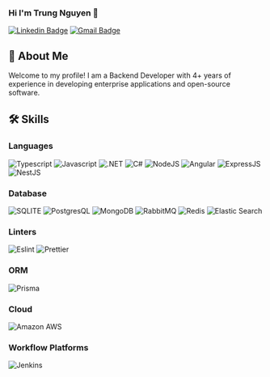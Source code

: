 ### Hi I'm Trung Nguyen 👋

[![Linkedin Badge](https://img.shields.io/badge/-trungnguyen-blue?style=flat&logo=Linkedin&logoColor=white&link=https://www.linkedin.com/in/trungnguyen-be)](https://www.linkedin.com/in/trungnguyen-be)
[![Gmail Badge](https://img.shields.io/badge/-nguyentrung96dn@gmail.com-c14438?style=flat&logo=Gmail&logoColor=white&link=mailto:jessicalim813@gmail.com)](mailto:nguyentrung96dn@gmail.com)

## 🚀 About Me
Welcome to my profile! I am a Backend Developer with 4+ years of experience in developing enterprise applications and open-source software.

## 🛠️ Skills

### Languages

![Typescript](https://img.shields.io/badge/TypeScript-3178C6?style=for-the-badge&logo=typescript&logoColor=white)
![Javascript](https://img.shields.io/badge/JavaScript-323330?style=for-the-badge&logo=javascript&logoColor=F7DF1E)
![.NET](https://img.shields.io/badge/.NET-5C2D91?style=for-the-badge&logo=.net&logoColor=white)
![C#](https://img.shields.io/badge/C%23-239120?style=for-the-badge&logo=c-sharp&logoColor=white)
![NodeJS](https://img.shields.io/badge/Node.js-43853D?style=for-the-badge&logo=node.js&logoColor=white)
![Angular](https://img.shields.io/badge/Angular-DD0031?style=for-the-badge&logo=angular&logoColor=white)
![ExpressJS](https://img.shields.io/badge/Express.js-404D59?style=for-the-badge)
![NestJS](https://img.shields.io/badge/NestJs-404D59?style=for-the-badge)

### Database
![SQLITE](https://img.shields.io/badge/SQLite-07405E?style=for-the-badge&logo=sqlite&logoColor=white)
![PostgresQL](https://img.shields.io/badge/PostgreSQL-316192?style=for-the-badge&logo=postgresql&logoColor=white)
![MongoDB](https://img.shields.io/badge/MongoDB-4EA94B?style=for-the-badge&logo=mongodb&logoColor=white)
![RabbitMQ](https://img.shields.io/badge/rabbitmq-%23FF6600.svg?&style=for-the-badge&logo=rabbitmq&logoColor=white)
![Redis](https://img.shields.io/badge/redis-%23DD0031.svg?&style=for-the-badge&logo=redis&logoColor=white)
![Elastic Search](https://img.shields.io/badge/Elastic_Search-005571?style=for-the-badge&logo=elasticsearch&logoColor=white)

### Linters
![Eslint](https://img.shields.io/badge/eslint-3A33D1?style=for-the-badge&logo=eslint&logoColor=white)
![Prettier](https://img.shields.io/badge/prettier-1A2C34?style=for-the-badge&logo=prettier&logoColor=F7BA3E)

### ORM
![Prisma](https://img.shields.io/badge/Prisma-3982CE?style=for-the-badge&logo=Prisma&logoColor=white)

### Cloud
![Amazon AWS](https://img.shields.io/badge/Amazon_AWS-FF9900?style=for-the-badge&logo=amazonaws&logoColor=white)

### Workflow Platforms
![Jenkins](https://img.shields.io/badge/Jenkins-D24939?style=for-the-badge&logo=Jenkins&logoColor=white)
